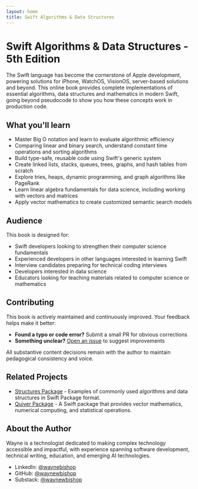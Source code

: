 ```yaml
---
layout: home
title: Swift Algorithms & Data Structures
---
```


# Swift Algorithms & Data Structures - 5th Edition

The Swift language has become the cornerstone of Apple development, powering solutions for iPhone, WatchOS, VisionOS, server-based solutions and beyond. This online book provides complete implementations of essential algorithms, data structures and mathematics in modern Swift, going beyond pseudocode to show you how these concepts work in production code.

## What you'll learn

- Master Big O notation and learn to evaluate algorithmic efficiency
- Comparing linear and binary search, understand constant time operations and sorting algorithms
- Build type-safe, reusable code using Swift's generic system
- Create linked lists, stacks, queues, trees, graphs, and hash tables from scratch
- Explore tries, heaps, dynamic programming, and graph algorithms like PageRank
- Learn linear algebra fundamentals for data science, including working with vectors and matrices
- Apply vector mathematics to create customized semantic search models

## Audience

This book is designed for:

- Swift developers looking to strengthen their computer science fundamentals
- Experienced developers in other languages interested in learning Swift
- Interview candidates preparing for technical coding interviews
- Developers interested in data science
- Educators looking for teaching materials related to computer science or mathematics

## Contributing

This book is actively maintained and continuously improved. Your feedback helps make it better:

- **Found a typo or code error?** Submit a small PR for obvious corrections
- **Something unclear?** [Open an issue](https://github.com/waynewbishop/swift-algorithms/issues) to suggest improvements

All substantive content decisions remain with the author to maintain pedagogical consistency and voice.

## Related Projects

- [Structures Package](https://github.com/waynewbishop/bishop-algorithms-swift-package) - Examples of commonly used algorithms and data structures in Swift Package format.
- [Quiver Package](https://github.com/waynewbishop/bishop-algorithms-quiver-package) - A Swift package that provides vector mathematics, numerical computing, and statistical operations.

## About the Author

Wayne is a technologist dedicated to making complex technology accessible and impactful, with experience spanning software development, technical writing, education, and emerging AI technologies.

- LinkedIn: [@waynebishop](https://www.linkedin.com/in/waynebishop)
- GitHub: [@waynewbishop](https://github.com/waynewbishop)
- Substack: [@waynewbishop](https://waynewbishop.substack.com) 
